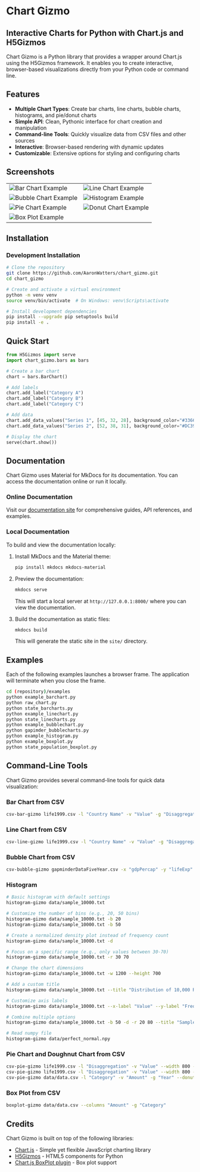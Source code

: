 # Chart Gizmo

## Interactive Charts for Python with Chart.js and H5Gizmos

Chart Gizmo is a Python library that provides a wrapper around Chart.js using the H5Gizmos framework. It enables you to create interactive, browser-based visualizations directly from your Python code or command line.

## Features

- **Multiple Chart Types**: Create bar charts, line charts, bubble charts, histograms, and pie/donut charts
- **Simple API**: Clean, Pythonic interface for chart creation and manipulation
- **Command-line Tools**: Quickly visualize data from CSV files and other sources
- **Interactive**: Browser-based rendering with dynamic updates
- **Customizable**: Extensive options for styling and configuring charts

## Screenshots

<table>
  <tr>
    <td><img src="/docs/screenshots/barchart.png" alt="Bar Chart Example"></td>
    <td><img src="/docs/screenshots/linechart.png" alt="Line Chart Example"></td>
  </tr>
  <tr>
    <td><img src="/docs/screenshots/bubblechart.png" alt="Bubble Chart Example"></td>
    <td><img src="/docs/screenshots/histogram.png" alt="Histogram Example"></td>
  </tr>
  <tr>
    <td><img src="/docs/screenshots/pie.png" alt="Pie Chart Example"></td>
    <td><img src="/docs/screenshots/donut.png" alt="Donut Chart Example"></td>
  </tr>
  <tr>
    <td><img src="/docs/screenshots/boxplot.png" alt="Box Plot Example"></td>
  </tr>
</table>

## Installation

### Development Installation

```bash
# Clone the repository
git clone https://github.com/AaronWatters/chart_gizmo.git
cd chart_gizmo

# Create and activate a virtual environment
python -m venv venv
source venv/bin/activate  # On Windows: venv\Scripts\activate

# Install development dependencies
pip install --upgrade pip setuptools build
pip install -e .
```

## Quick Start

```python
from H5Gizmos import serve
import chart_gizmo.bars as bars

# Create a bar chart
chart = bars.BarChart()

# Add labels
chart.add_label("Category A")
chart.add_label("Category B")
chart.add_label("Category C")

# Add data
chart.add_data_values("Series 1", [45, 32, 28], background_color="#3366CC")
chart.add_data_values("Series 2", [52, 38, 31], background_color="#DC3912")

# Display the chart
serve(chart.show())
```

## Documentation

Chart Gizmo uses Material for MkDocs for its documentation. You can access the documentation online or run it locally.

### Online Documentation

Visit our [documentation site](https://AaronWatters.github.io/chart_gizmo/) for comprehensive guides, API references, and examples.

### Local Documentation

To build and view the documentation locally:

1. Install MkDocs and the Material theme:

   ```bash
   pip install mkdocs mkdocs-material
   ```

2. Preview the documentation:

   ```bash
   mkdocs serve
   ```

   This will start a local server at `http://127.0.0.1:8000/` where you can view the documentation.

3. Build the documentation as static files:

   ```bash
   mkdocs build
   ```

   This will generate the static site in the `site/` directory.

## Examples

Each of the following examples launches a browser frame. The application will terminate when you close the frame.

```bash
cd (repository)/examples
python example_barchart.py
python raw_chart.py
python state_barcharts.py
python example_linechart.py
python state_linecharts.py
python example_bubblechart.py
python gapimder_bubblecharts.py
python example_histogram.py
python example_boxplot.py
python state_population_boxplot.py
```

## Command-Line Tools

Chart Gizmo provides several command-line tools for quick data visualization:

### Bar Chart from CSV

```bash
csv-bar-gizmo life1999.csv -l "Country Name" -v "Value" -g "Disaggregation"
```

### Line Chart from CSV

```bash
csv-line-gizmo life1999.csv -l "Country Name" -v "Value" -g "Disaggregation"
```

### Bubble Chart from CSV

```bash
csv-bubble-gizmo gapminderDataFiveYear.csv -x "gdpPercap" -y "lifeExp" -r "pop" -g "continent" --min_radius 3 --max_radius 20
```

### Histogram

```bash
# Basic histogram with default settings
histogram-gizmo data/sample_10000.txt

# Customize the number of bins (e.g., 20, 50 bins)
histogram-gizmo data/sample_10000.txt -b 20
histogram-gizmo data/sample_10000.txt -b 50

# Create a normalized density plot instead of frequency count
histogram-gizmo data/sample_10000.txt -d

# Focus on a specific range (e.g., only values between 30-70)
histogram-gizmo data/sample_10000.txt -r 30 70

# Change the chart dimensions
histogram-gizmo data/sample_10000.txt -w 1200 --height 700

# Add a custom title
histogram-gizmo data/sample_10000.txt --title "Distribution of 10,000 Random Numbers"

# Customize axis labels
histogram-gizmo data/sample_10000.txt --x-label "Value" --y-label "Frequency"

# Combine multiple options
histogram-gizmo data/sample_10000.txt -b 50 -d -r 20 80 --title "Sample Data Distribution" -w 1000 --height 600 --x-label "Sample Values" --y-label "Probability Density"

# Read numpy file
histogram-gizmo data/perfect_normal.npy
```

### Pie Chart and Doughnut Chart from CSV

```bash
csv-pie-gizmo life1999.csv -l "Disaggregation" -v "Value" --width 800 --height 600
csv-pie-gizmo life1999.csv -l "Disaggregation" -v "Value" --width 800 --height 600 --donut
csv-pie-gizmo data/data.csv -l "Category" -v "Amount" -g "Year" --donut --donut-ratio .9
```

### Box Plot from CSV

```bash
boxplot-gizmo data/data.csv --columns "Amount" -g "Category"
```

## Credits

Chart Gizmo is built on top of the following libraries:

- [Chart.js](https://www.chartjs.org/) - Simple yet flexible JavaScript charting library
- [H5Gizmos](https://github.com/AaronWatters/H5Gizmos) - HTML5 components for Python
- [Chart.js BoxPlot plugin](https://github.com/sgratzl/chartjs-chart-boxplot) - Box plot support
